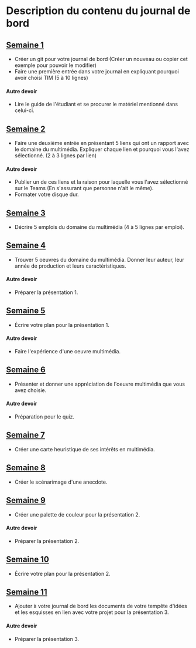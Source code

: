 #  Description du contenu du journal de bord
## [Semaine 1](semaine_01.md) 
* Créer un git pour votre journal de bord (Créer un nouveau ou copier cet exemple pour pouvoir le modifier)
* Faire une première entrée dans votre journal en expliquant pourquoi avoir choisi TIM (5 à 10 lignes)

#### Autre devoir
* Lire le guide de l'étudiant et se procurer le matériel mentionné dans celui-ci. 

## [Semaine 2](semaine_02.md) 
* Faire une deuxième entrée en présentant 5 liens qui ont un rapport avec le domaine du multimédia. Expliquer chaque lien et pourquoi vous l'avez sélectionné. (2 à 3 lignes par lien)  

#### Autre devoir
* Publier un de ces liens et la raison pour laquelle vous l'avez sélectionné sur le Teams (En s'assurant que personne n'ait le même). 
* Formater votre disque dur. 

## [Semaine 3](semaine_03.md) 
* Décrire 5 emplois du domaine du multimédia (4 à 5 lignes par emploi). 

## [Semaine 4](semaine_04.md) 
* Trouver 5 oeuvres du domaine du multimédia. Donner leur auteur, leur année de production et leurs caractéristiques. 

#### Autre devoir
* Préparer la présentation 1. 

## [Semaine 5](semaine_05.md) 
* Écrire votre plan pour la présentation 1. 

#### Autre devoir
* Faire l'expérience d'une oeuvre multimédia. 

## [Semaine 6](semaine_06.md) 
* Présenter et donner une appréciation de l'oeuvre multimédia que vous avez choisie. 

#### Autre devoir
* Préparation pour le quiz. 

## [Semaine 7](semaine_07.md) 
* Créer une carte heuristique de ses intérêts en multimédia. 

## [Semaine 8](semaine_08.md) 
* Créer le scénarimage d'une anecdote. 

## [Semaine 9](semaine_09.md) 
* Créer une palette de couleur pour la présentation 2. 

#### Autre devoir
* Préparer la présentation 2. 

## [Semaine 10](semaine_10.md) 
* Écrire votre plan pour la présentation 2. 

## [Semaine 11](semaine_11.md) 
* Ajouter à votre journal de bord les documents de votre tempête d'idées et les esquisses en lien avec votre projet pour la présentation 3. 

#### Autre devoir
* Préparer la présentation 3. 




